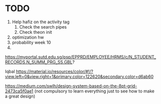 # TODO

1. Help hafiz on the activity tag
	1. Check the search pipes
	2. Check theon init
2. optimization hw
3. probability week 10
4. 

https://myportal.sutd.edu.sg/psp/EPPRD/EMPLOYEE/HRMS/c/N_STUDENT_RECORDS.N_SUMM_PRG_SS.GBL?


Iqbal
https://material.io/resources/color/#!/?view.left=0&view.right=1&primary.color=122620&secondary.color=d6ab60

https://medium.com/swlh/design-system-based-on-the-8pt-grid-2473ca5f0ae1 (not compulsory to learn everything just to see how to make a great design)